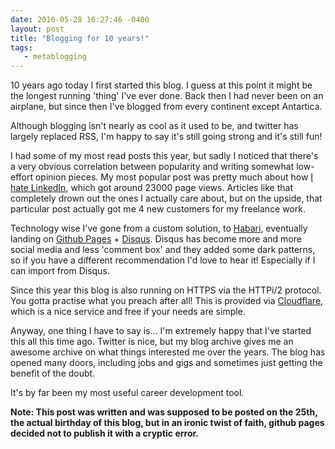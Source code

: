 ```yaml
---
date: 2016-05-28 16:27:46 -0400
layout: post
title: "Blogging for 10 years!"
tags:
   - metablogging 
---
```


10 years ago today I first started this blog. I guess at this point it might
be the longest running 'thing' I've ever done. Back then I had never been on
an airplane, but since then  I've blogged from every continent except
Antartica.

Although blogging isn't nearly as cool as it used to be, and twitter has
largely replaced RSS, I'm happy to say it's still going strong and it's still
fun!

I had some of my most read posts this year, but sadly I noticed that there's
a very obvious correlation between popularity and writing somewhat low-effort
opinion pieces. My most popular post was pretty much about how
[I hate LinkedIn][1], which got around 23000 page views. Articles like that
completely drown out the ones I actually care about, but on the upside, that
particular post actually got me 4 new customers for my freelance work.

Technology wise I've gone from a custom solution, to [Habari][2], eventually
landing on [Github Pages][3] + [Disqus][4]. Disqus has become more and more
social media and less 'comment box' and they added some dark patterns,
 so if you have a different recommendation I'd love to hear it! Especially if
I can import from Disqus. 

Since this year this blog is also running on HTTPS via the HTTPi/2 protocol.
You gotta practise what you preach after all! This is provided via
[Cloudflare][5], which is a nice service and free if your needs are simple.

Anyway, one thing I have to say is... I'm extremely happy that I've started
this all this time ago. Twitter is nice, but my blog archive gives me an
awesome archive on what things interested me over the years. The blog has
opened many doors, including jobs and gigs and sometimes just getting the
benefit of the doubt.

It's by far been my most useful career development tool.

**Note: This post was written and was supposed to be posted on the 25th, the
actual birthday of this blog, but in an ironic twist of faith, github pages
decided not to publish it with a cryptic error.**

[1]: https://evertpot.com/10-years-of-linkedin/
[2]: http://habariproject.org/en/
[3]: https://pages.github.com/
[4]: https://disqus.com/home/
[5]: https://www.cloudflare.com/
